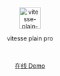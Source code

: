 <br>
<p align='center'>
  <img src="https://vitesse-plain.netlify.app/favicon.svg" width="50" alt="vitesse-plain-pro">
  <p align='center'>vitesse plain pro</p>
</p>

<br>

<p align='center'>
  <a href="https://vitesse-plain-pro.netlify.app/">在线 Demo</a>
</p>

